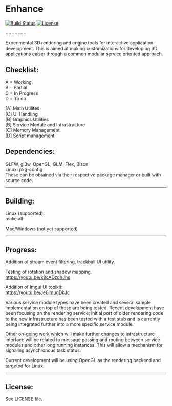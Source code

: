 # Enhance

[![Build Status](https://travis-ci.org/bilbil/enhance.svg?branch=master)](https://travis-ci.org/bilbil/enhance)
[![License](https://img.shields.io/:license-bsd-blue.svg?style=round-square)](https://github.com/bilbil/enhance/blob/master/LICENSE.txt)

=======

Experimental 3D rendering and engine tools for interactive application development. This is aimed at making customizations for developing 3D applications eaiser through a common modular service oriented approach.

## Checklist:

A = Working  
B = Partial  
C = In Progress  
D = To do  

[A] Math Utilites  
[C] UI Handling  
[B] Graphics Utilities  
[B] Service Module and Infrastructure  
[C] Memory Management  
[D] Script management  

## Dependencies:

GLFW, gl3w, OpenGL, GLM, Flex, Bison  
Linux: pkg-config  
These can be obtained via their respective package manager or built with source code.

--------------------------------------------

## Building:

Linux (supported):  
make all

Mac/Windows (not yet supported)

--------------------------------------------

## Progress:

Addition of stream event filtering, trackball UI utility.

Testing of rotation and shadow mapping.  
https://youtu.be/x8cADzdhJhs

Addition of Imgui UI toolkit:  
https://youtu.be/Je6lmugDkJc

Various service module types have been created and several sample implementation on top of these are being tested. Recent development have been focusing on the rendering service; initial port of older rendering code to the new infrastructure has been tested with a test stub and is currently being integrated further into a more specific service module.

Other on-going work which will make further changes to infrastructure interface will be related to message passing and routing between service modules and other long running instances. This will allow a mechanism for signaling asynchronous task status.

Current development will be using OpenGL as the rendering backend and targeted for Linux.

--------------------------------------------

## License:

See LICENSE file.
